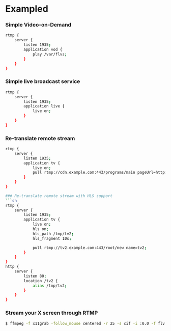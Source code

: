 # Exampled

### Simple Video-on-Demand

```sh
rtmp {
    server {
        listen 1935;
        application vod {
            play /var/flvs;
        }
    }
}
```

### Simple live broadcast service
```sh
rtmp {
    server {
        listen 1935;
        application live {
            live on;
        }
    }
}
```

### Re-translate remote stream
```sh
rtmp {
    server {
        listen 1935;
        application tv {
            live on;
            pull rtmp://cdn.example.com:443/programs/main pageUrl=http://www.example.com/index.html name=maintv;
        }
    }
}

### Re-translate remote stream with HLS support
```sh
rtmp {
    server {
        listen 1935;
        application tv {
            live on;
            hls on;
            hls_path /tmp/tv2;
            hls_fragment 10s;

            pull rtmp://tv2.example.com:443/root/new name=tv2;
        }
    }
}
http {
    server {
        listen 80;
        location /tv2 {
            alias /tmp/tv2;
        }
    }
}
```

### Stream your X screen through RTMP
```sh
$ ffmpeg -f x11grab -follow_mouse centered -r 25 -s cif -i :0.0 -f flv rtmp://localhost/myapp/screen
```
